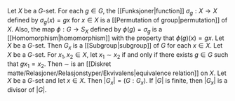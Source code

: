 Let $X$ be a $G$-set. For each $g \in G$, the [[Funksjoner|function]] $\sigma_{g} : X \to X$ defined by $\sigma_{g}(x) = gx$ for $x \in X$ is a [[Permutation of group|permutation]] of $X$. Also, the map $\phi : G \to S_{X}$ defined by $\phi(g) =\sigma_{g}$ is a [[Homomorphism|homomorphism]] with the property that $\phi(g)(x) = gx$.
Let $X$ be a $G$-set. Then $G_{x}$ is a [[Subgroup|subgroup]] of $G$ for each $x \in X$.
Let $X$ be a $G$-set. For $x_{1},x_{2} \in X$, let $x_{1} \sim x_{2}$ if and only if there exists $g \in G$ such that $gx_{1} = x_{2}$. Then $\sim$ is an [[Diskret matte/Relasjoner/Relasjonstyper/Ekvivalens|equivalence relation]] on $X$.
Let $X$ be a $G$-set and let $x \in X$. Then $|G_{x}|=(G : G_{x})$. If $|G|$ is finite, then $|G_{x}|$ is a divisor of $|G|$.